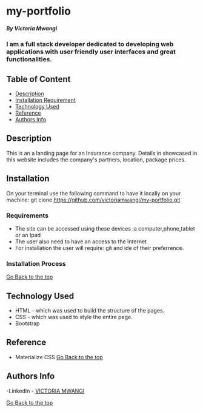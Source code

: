 # my-portfolio

##### By Victoria Mwangi

### I am a full stack developer dedicated to developing web applications with user friendly user interfaces and great functionalities.

## Table of Content

- [Description](#description)
- [Installation Requirement](#Installation)
- [Technology Used](#technology-used)
- [Reference](#reference)
- [Authors Info](#author-Info)

## Description

This is an a landing page for an Insurance company. Details in showcased in this website includes the company's partners, location, package prices.

## Installation

On your terminal use the following command to have it locally on your machine:
git clone https://github.com/victoriamwangi/my-portfolio.git


### Requirements

- The site can be accessed using these devices :a computer,phone,tablet or an Ipad
- The user also need to have an access to the Internet
- For installation the user will require: git and ide of their preferrence.

### Installation Process
[Go Back to the top](#installation)

## Technology Used

- HTML - which was used to build the structure of the pages.
- CSS - which was used to style the entire page.
- Bootstrap

## Reference

- Materialize CSS
  [Go Back to the top](#description)

## Authors Info
-LinkedIn - [VICTORIA MWANGI](https://www.linkedin.com/in/victoria-mwangi-5bb054203/)

[Go Back to the top](#description)
